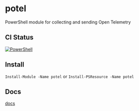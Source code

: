 # potel
PowerShell module for collecting and sending Open Telemetry

## CI Status

[![PowerShell](https://github.com/cdhunt/potel/actions/workflows/powershell.yml/badge.svg)](https://github.com/cdhunt/potel/actions/workflows/powershell.yml)

## Install

`Install-Module -Name potel` or `Install-PSResource -Name potel`

## Docs

[docs](docs)
